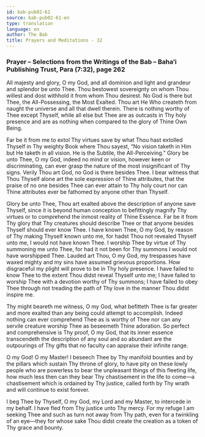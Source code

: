 ```yaml
---
id: bab-pub02-61
source: bab-pub02-61-en
type: translation
language: en
author: The Bab
title: Prayers and Meditations - 32
---
```

### Prayer – Selections from the Writings of the Bab – Baha’i Publishing Trust, Para (7:32), page 262

All majesty and glory, O my God, and all dominion and light and grandeur and splendor be unto Thee. Thou bestowest sovereignty on whom Thou willest and dost withhold it from whom Thou desirest. No God is there but Thee, the All-Possessing, the Most Exalted. Thou art He Who createth from naught the universe and all that dwell therein. There is nothing worthy of Thee except Thyself, while all else but Thee are as outcasts in Thy holy presence and are as nothing when compared to the glory of Thine Own Being.

Far be it from me to extol Thy virtues save by what Thou hast extolled Thyself in Thy weighty Book where Thou sayest, “No vision taketh in Him but He taketh in all vision. He is the Subtile, the All-Perceiving.” Glory be unto Thee, O my God, indeed no mind or vision, however keen or discriminating, can ever grasp the nature of the most insignificant of Thy signs. Verily Thou art God, no God is there besides Thee. I bear witness that Thou Thyself alone art the sole expression of Thine attributes, that the praise of no one besides Thee can ever attain to Thy holy court nor can Thine attributes ever be fathomed by anyone other than Thyself.

Glory be unto Thee, Thou art exalted above the description of anyone save Thyself, since it is beyond human conception to befittingly magnify Thy virtues or to comprehend the inmost reality of Thine Essence. Far be it from Thy glory that Thy creatures should describe Thee or that anyone besides Thyself should ever know Thee. I have known Thee, O my God, by reason of Thy making Thyself known unto me, for hadst Thou not revealed Thyself unto me, I would not have known Thee. I worship Thee by virtue of Thy summoning me unto Thee, for had it not been for Thy summons I would not have worshipped Thee. Lauded art Thou, O my God, my trespasses have waxed mighty and my sins have assumed grievous proportions. How disgraceful my plight will prove to be in Thy holy presence. I have failed to know Thee to the extent Thou didst reveal Thyself unto me; I have failed to worship Thee with a devotion worthy of Thy summons; I have failed to obey Thee through not treading the path of Thy love in the manner Thou didst inspire me.

Thy might beareth me witness, O my God, what befitteth Thee is far greater and more exalted than any being could attempt to accomplish. Indeed nothing can ever comprehend Thee as is worthy of Thee nor can any servile creature worship Thee as beseemeth Thine adoration. So perfect and comprehensive is Thy proof, O my God, that its inner essence transcendeth the description of any soul and so abundant are the outpourings of Thy gifts that no faculty can appraise their infinite range.

O my God! O my Master! I beseech Thee by Thy manifold bounties and by the pillars which sustain Thy throne of glory, to have pity on these lowly people who are powerless to bear the unpleasant things of this fleeting life, how much less then can they bear Thy chastisement in the life to come—a chastisement which is ordained by Thy justice, called forth by Thy wrath and will continue to exist forever.

I beg Thee by Thyself, O my God, my Lord and my Master, to intercede in my behalf. I have fled from Thy justice unto Thy mercy. For my refuge I am seeking Thee and such as turn not away from Thy path, even for a twinkling of an eye—they for whose sake Thou didst create the creation as a token of Thy grace and bounty.